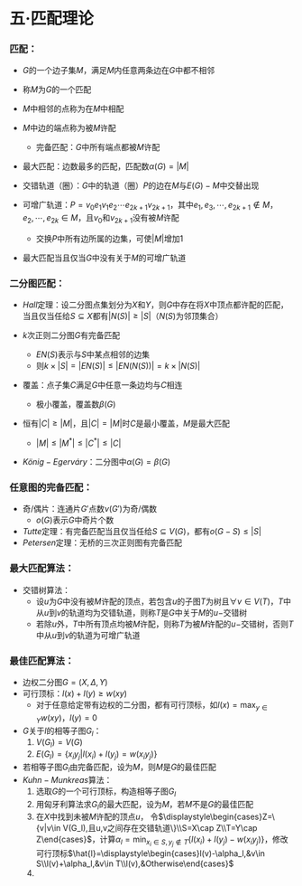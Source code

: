 # 五·匹配理论

### 匹配：

- $G$的一个边子集$M$，满足$M$内任意两条边在$G$中都不相邻
- 称$M$为$G$的一个匹配
- $M$中相邻的点称为在$M$中相配
- $M$中边的端点称为被$M$许配
    - 完备匹配：$G$中所有端点都被$M$许配
- 最大匹配：边数最多的匹配，匹配数$\alpha(G)=|M|$

- 交错轨道（圈）：$G$中的轨道（圈）$P$的边在$M$与$E(G)-M$中交替出现
- 可增广轨道：$P=v_0e_1v_1e_2\cdots e_{2k+1}v_{2k+1}$，其中$e_1,e_3,\cdots,e_{2k+1}\not\in M$，$e_2,\cdots,e_{2k}\in M$，且$v_0$和$v_{2k+1}$没有被$M$许配
    - 交换$P$中所有边所属的边集，可使$|M|$增加$1$
- 最大匹配当且仅当$G$中没有关于$M$的可增广轨道

### 二分图匹配：

- $Hall$定理：设二分图点集划分为$X$和$Y$，则$G$中存在将$X$中顶点都许配的匹配，当且仅当任给$S\subseteq X$都有$|N(S)|\geq|S|$（$N(S)$为邻顶集合）
- $k$次正则二分图$G$有完备匹配
    - $EN(S)$表示与$S$中某点相邻的边集
    - 则$k\times|S|=|EN(S)|\leq|EN(N(S))|=k\times|N(S)|$
- 覆盖：点子集$C$满足$G$中任意一条边均与$C$相连
    - 极小覆盖，覆盖数$\beta(G)$
- 恒有$|C|\geq|M|$，且$|C|=|M|$时$C$是最小覆盖，$M$是最大匹配
    - $|M|\leq|M^*|\leq|C^*|\leq|C|$

- $König-Egerváry$：二分图中$\alpha(G)=\beta(G)$

### 任意图的完备匹配：

- 奇/偶片：连通片$G'$点数$\nu(G')$为奇/偶数
    - $o(G)$表示$G$中奇片个数
- $Tutte$定理：有完备匹配当且仅当任给$S\subseteq V(G)$，都有$o(G-S)\leq|S|$
- $Petersen$定理：无桥的三次正则图有完备匹配

### 最大匹配算法：

- 交错树算法：
    - 设$u$为$G$中没有被$M$许配的顶点，若包含$u$的子图$T$为树且$\forall v\in V(T)$，$T$中从$u$到$v$的轨道均为交错轨道，则称$T$是$G$中关于$M$的$u-$交错树
    - 若除$u$外，$T$中所有顶点均被$M$许配，则称$T$为被$M$许配的$u-$交错树，否则$T$中从$u$到$v$的轨道为可增广轨道

### 最佳匹配算法：

- 边权二分图$G=(X,\Delta,Y)$
- 可行顶标：$l(x)+l(y)\geq w(xy)$
    - 对于任意给定带有边权的二分图，都有可行顶标，如$l(x)=\max_{y\in Y}w(xy)$，$l(y)=0$
- $G$关于$l$的相等子图$G_l$：
    1. $V(G_l)=V(G)$
    2. $E(G_l)=\{x_iy_j|l(x_i)+l(y_j)=w(x_iy_j)\}$
- 若相等子图$G_l$由完备匹配，设为$M$，则$M$是$G$的最佳匹配
- $Kuhn-Munkreas$算法：
    1. 选取$G$的一个可行顶标，构造相等子图$G_l$
    2. 用匈牙利算法求$G_l$的最大匹配，设为$M$，若$M$不是$G$的最佳匹配
    3. 在$X$中找到未被$M$许配的顶点$u$， 令$\displaystyle\begin{cases}Z=\{v|v\in V(G_l),且u,v之间存在交错轨道\}\\S=X\cap Z\\T=Y\cap Z\end{cases}$，计算$\alpha_l=\displaystyle\min_{x_i\in S,y_j\not\in T}\{l(x_i)+l(y_j)-w(x_iy_j)\}$，修改可行顶标$\hat{l}=\displaystyle\begin{cases}l(v)-\alpha_l,&v\in S\\l(v)+\alpha_l,&v\in T\\l(v),&Otherwise\end{cases}$
    4. 